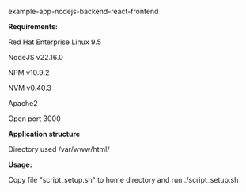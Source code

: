 example-app-nodejs-backend-react-frontend

**Requirements:**

Red Hat Enterprise Linux 9.5

NodeJS v22.16.0

NPM v10.9.2

NVM v0.40.3

Apache2

Open port 3000


**Application structure**

Directory used /var/www/html/

**Usage:**

Copy file "script_setup.sh" to home directory and run ./script_setup.sh
